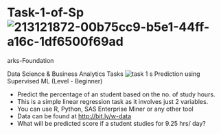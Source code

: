 # Task-1-of-Sp![213121872-00b75cc9-b5e1-44ff-a16c-1df6500f69ad](https://user-images.githubusercontent.com/112487516/213861677-41f6934a-c3b4-420e-8ab7-758e8aaff848.jpg)
arks-Foundation


Data Science  &amp; Business  Analytics  Tasks
![task 1 s](https://user-images.githubusercontent.com/114299063/213121872-00b75cc9-b5e1-44ff-a16c-1df6500f69ad.JPG)
Prediction using Supervised ML 
(Level - Beginner)
-  Predict the percentage of an student based on the no. of study hours. 
-  This is a simple linear regression task as it involves just 2 variables.
-  You can use R, Python, SAS Enterprise Miner or any other tool 
-  Data can be found at http://bit.ly/w-data
-  What will be predicted score if a student studies for 9.25 hrs/ day? 
